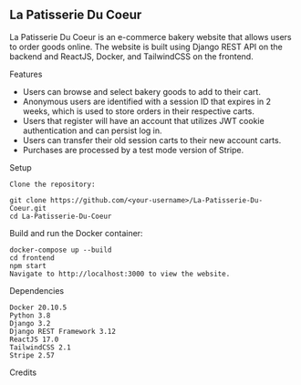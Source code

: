 ## La Patisserie Du Coeur

La Patisserie Du Coeur is an e-commerce bakery website that allows users to order goods online. The website is built using Django REST API on the backend and ReactJS, Docker, and TailwindCSS on the frontend.

Features

   * Users can browse and select bakery goods to add to their cart.
   * Anonymous users are identified with a session ID that expires in 2 weeks, which is used to store orders in their respective carts.
   * Users that register will have an account that utilizes JWT cookie authentication and can persist log in.
   * Users can transfer their old session carts to their new account carts.
   * Purchases are processed by a test mode version of Stripe.
  
Setup

    Clone the repository:

    git clone https://github.com/<your-username>/La-Patisserie-Du-Coeur.git
    cd La-Patisserie-Du-Coeur

Build and run the Docker container:

    docker-compose up --build
    cd frontend
    npm start
    Navigate to http://localhost:3000 to view the website.

Dependencies

    Docker 20.10.5
    Python 3.8
    Django 3.2
    Django REST Framework 3.12
    ReactJS 17.0
    TailwindCSS 2.1
    Stripe 2.57

Credits
